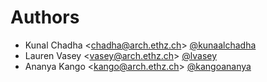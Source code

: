 # Authors

- Kunal Chadha <<chadha@arch.ethz.ch>> [@kunaalchadha](https://github.com/kunaalchadha)
- Lauren Vasey <<vasey@arch.ethz.ch>> [@lvasey](https://github.com/lvasey)
- Ananya Kango <<kango@arch.ethz.ch>> [@kangoananya](https://github.com/kangoananya)
